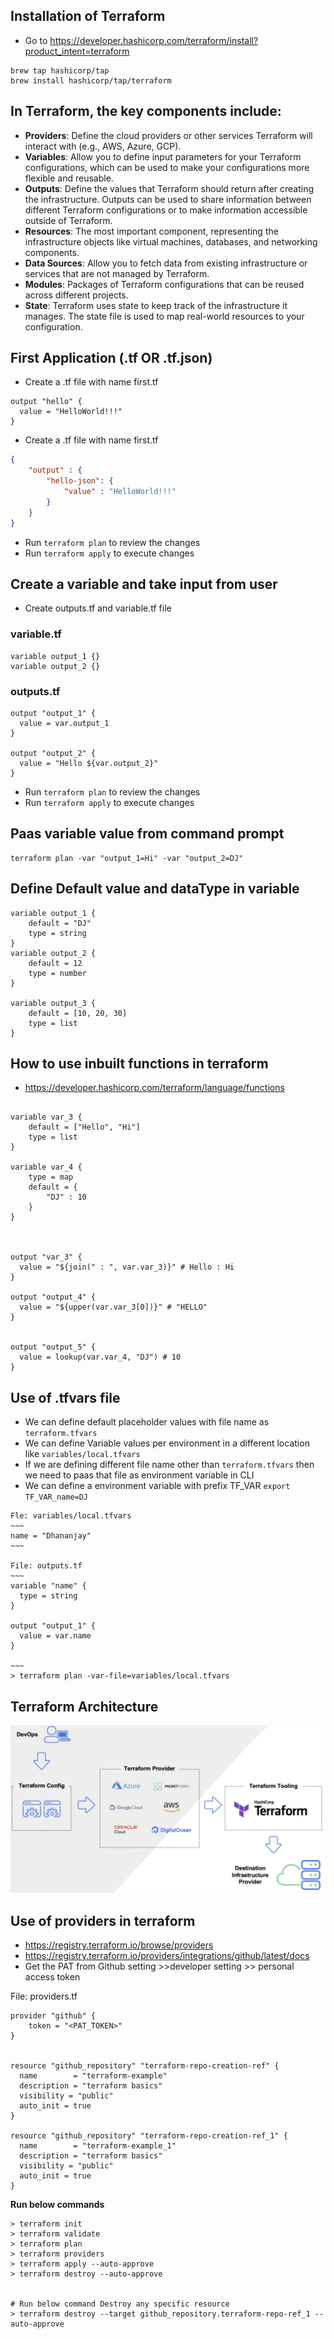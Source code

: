 ## Installation of Terraform
- Go to https://developer.hashicorp.com/terraform/install?product_intent=terraform
~~~
brew tap hashicorp/tap
brew install hashicorp/tap/terraform
~~~

## In Terraform, the key components include:
- **Providers**: Define the cloud providers or other services Terraform will interact with (e.g., AWS, Azure, GCP).
- **Variables**: Allow you to define input parameters for your Terraform configurations, which can be used to make your configurations more flexible and reusable.
- **Outputs**: Define the values that Terraform should return after creating the infrastructure. Outputs can be used to share information between different Terraform configurations or to make information accessible outside of Terraform.
- **Resources**: The most important component, representing the infrastructure objects like virtual machines, databases, and networking components.
- **Data Sources**: Allow you to fetch data from existing infrastructure or services that are not managed by Terraform.
- **Modules**: Packages of Terraform configurations that can be reused across different projects.
- **State**: Terraform uses state to keep track of the infrastructure it manages. The state file is used to map real-world resources to your configuration.

## First Application (.tf OR .tf.json)
- Create a .tf file with name first.tf
~~~hcl
output "hello" {
  value = "HelloWorld!!!"
}
~~~
- Create a .tf file with name first.tf
~~~json
{
    "output" : {
        "hello-json": {
            "value" : "HelloWorld!!!"
        }
    }
}

~~~

- Run `terraform plan` to review the changes
- Run `terraform apply` to execute changes


## Create a variable and take input from user

- Create outputs.tf and variable.tf file

### variable.tf
~~~hcl
variable output_1 {}
variable output_2 {}
~~~

### outputs.tf
~~~hcl
output "output_1" {
  value = var.output_1
}

output "output_2" {
  value = "Hello ${var.output_2}"
}
~~~
- Run `terraform plan` to review the changes
- Run `terraform apply` to execute changes

## Paas variable value from command prompt
~~~
terraform plan -var "output_1=Hi" -var "output_2=DJ"  
~~~


## Define Default value and dataType in variable
~~~hcl
variable output_1 {
    default = "DJ"
    type = string
}
variable output_2 {
    default = 12
    type = number
}

variable output_3 {
    default = [10, 20, 30]
    type = list
}
~~~


## How to use inbuilt functions in terraform
- https://developer.hashicorp.com/terraform/language/functions
~~~hcl

variable var_3 {
    default = ["Hello", "Hi"]
    type = list
}

variable var_4 {
    type = map
    default = {
        "DJ" : 10
    }
}



output "var_3" {
  value = "${join(" : ", var.var_3)}" # Hello : Hi
}

output "output_4" {
  value = "${upper(var.var_3[0])}" # "HELLO"
}


output "output_5" {
  value = lookup(var.var_4, "DJ") # 10
}
~~~

## Use of .tfvars file
- We can define default placeholder values with file name as `terraform.tfvars`
- We can define Variable values per environment in a different location like `variables/local.tfvars`
- If we are defining different file name other than `terraform.tfvars` then we need to paas that file as environment variable in CLI
- We can define a environment variable with prefix TF_VAR `export TF_VAR_name=DJ`

```
Fle: variables/local.tfvars
~~~
name = "Dhananjay"
~~~

File: outputs.tf
~~~
variable "name" {
  type = string
}

output "output_1" {
  value = var.name
}

~~~
> terraform plan -var-file=variables/local.tfvars                
```

## Terraform Architecture
![terraform_plugin_architecture.png](terraform_plugin_architecture.png)


## Use of providers in terraform
- https://registry.terraform.io/browse/providers
- https://registry.terraform.io/providers/integrations/github/latest/docs
- Get the PAT from Github setting >>developer setting >> personal access token

File: providers.tf
~~~
provider "github" {
    token = "<PAT_TOKEN>"
}


resource "github_repository" "terraform-repo-creation-ref" {
  name        = "terraform-example"
  description = "terraform basics"
  visibility = "public"
  auto_init = true
}

resource "github_repository" "terraform-repo-creation-ref_1" {
  name        = "terraform-example_1"
  description = "terraform basics"
  visibility = "public"
  auto_init = true
}
~~~

**Run below commands**
```
> terraform init
> terraform validate   
> terraform plan      
> terraform providers
> terraform apply --auto-approve
> terraform destroy --auto-approve


# Run below command Destroy any specific resource             
> terraform destroy --target github_repository.terraform-repo-ref_1 --auto-approve
```













